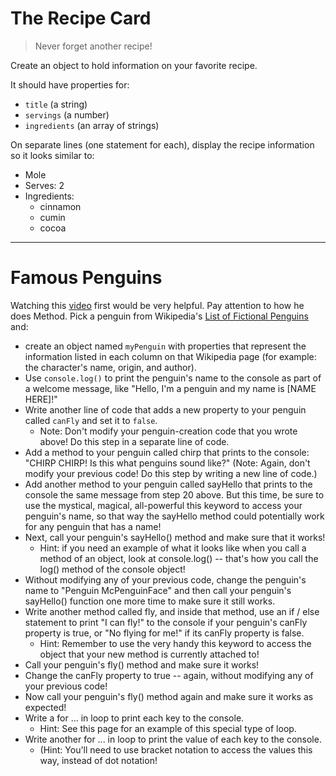 # The Recipe Card
> Never forget another recipe!

Create an object to hold information on your favorite recipe. 

It should have properties for:
* `title` (a string)
* `servings` (a number)
* `ingredients` (an array of strings)

On separate lines (one statement for each), display the recipe information so it looks similar to:
* Mole
* Serves: 2
* Ingredients:
  * cinnamon
  * cumin
  * cocoa

---

# Famous Penguins
Watching this [video](https://www.youtube.com/watch?v=bNdFQc-AlEQ&list=PLG6ePePp5vvZrPZCp85dssGxQ7QLfujt7&index=13) first would be very helpful.  Pay attention to how he does Method.
Pick a penguin from Wikipedia's [List of Fictional Penguins](https://en.wikipedia.org/wiki/List_of_fictional_penguins) and:
* create an object named `myPenguin` with properties that represent the information listed in each column on that Wikipedia page (for example: the character's name, origin, and author).
* Use `console.log()` to print the penguin's name to the console as part of a welcome message, like "Hello, I'm a penguin and my name is [NAME HERE]!"
* Write another line of code that adds a new property to your penguin called `canFly` and set it to `false`.
  * Note: Don't modify your penguin-creation code that you wrote above! Do this step in a separate line of code.
* Add a method to your penguin called chirp that prints to the console: "CHIRP CHIRP! Is this what penguins sound like?" (Note: Again, don't modify your previous code! Do this step by writing a new line of code.)
* Add another method to your penguin called sayHello that prints to the console the same message from step 20 above. But this time, be sure to use the mystical, magical, all-powerful this keyword to access your penguin's name, so that way the sayHello method could potentially work for any penguin that has a name!
* Next, call your penguin's sayHello() method and make sure that it works!
  * Hint: if you need an example of what it looks like when you call a method of an object, look at console.log() -- that's how you call the log() method of the console object!
* Without modifying any of your previous code, change the penguin's name to "Penguin McPenguinFace" and then call your penguin's sayHello() function one more time to make sure it still works.
* Write another method called fly, and inside that method, use an if / else statement to print "I can fly!" to the console if your penguin's canFly property is true, or "No flying for me!" if its canFly property is false.
  * Hint: Remember to use the very handy this keyword to access the object that your new method is currently attached to!
* Call your penguin's fly() method and make sure it works!
* Change the canFly property to true -- again, without modifying any of your previous code!
* Now call your penguin's fly() method again and make sure it works as expected!
* Write a for ... in loop to print each key to the console.
  * Hint: See this page for an example of this special type of loop.
* Write another for ... in loop to print the value of each key to the console.
  * (Hint: You'll need to use bracket notation to access the values this way, instead of dot notation!
